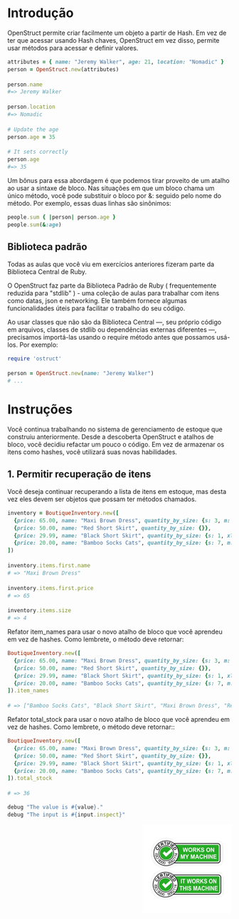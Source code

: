 # Introdução
OpenStruct permite criar facilmente um objeto a partir de Hash. Em vez de ter que acessar usando Hash chaves, OpenStruct em vez disso, permite usar métodos para acessar e definir valores.

``` ruby
attributes = { name: "Jeremy Walker", age: 21, location: "Nomadic" }
person = OpenStruct.new(attributes)

person.name
#=> Jeremy Walker

person.location
#=> Nomadic

# Update the age
person.age = 35

# It sets correctly
person.age
#=> 35
```

Um bônus para essa abordagem é que podemos tirar proveito de um atalho ao usar a sintaxe de bloco. Nas situações em que um bloco chama um único método, você pode substituir o bloco por &: seguido pelo nome do método. Por exemplo, essas duas linhas são sinônimos:

``` ruby
people.sum { |person| person.age }
people.sum(&:age)
```

## Biblioteca padrão
Todas as aulas que você viu em exercícios anteriores fizeram parte da Biblioteca Central de Ruby.

O OpenStruct faz parte da Biblioteca Padrão de Ruby ( frequentemente reduzida para "stdlib" ) - uma coleção de aulas para trabalhar com itens como datas, json e networking. Ele também fornece algumas funcionalidades úteis para facilitar o trabalho do seu código.

Ao usar classes que não são da Biblioteca Central —, seu próprio código em arquivos, classes de stdlib ou dependências externas diferentes —, precisamos importá-las usando o require método antes que possamos usá-los. Por exemplo:

``` ruby
require 'ostruct'

person = OpenStruct.new(name: "Jeremy Walker")
# ...
```

# Instruções
Você continua trabalhando no sistema de gerenciamento de estoque que construiu anteriormente. Desde a descoberta OpenStruct e atalhos de bloco, você decidiu refactar um pouco o código. Em vez de armazenar os itens como hashes, você utilizará suas novas habilidades.

## 1. Permitir recuperação de itens
Você deseja continuar recuperando a lista de itens em estoque, mas desta vez eles devem ser objetos que possam ter métodos chamados.

``` ruby
inventory = BoutiqueInventory.new([
  {price: 65.00, name: "Maxi Brown Dress", quantity_by_size: {s: 3, m: 7, l: 8, xl: 4}},
  {price: 50.00, name: "Red Short Skirt", quantity_by_size: {}},
  {price: 29.99, name: "Black Short Skirt", quantity_by_size: {s: 1, xl: 4}},
  {price: 20.00, name: "Bamboo Socks Cats", quantity_by_size: {s: 7, m: 2}}
])

inventory.items.first.name
# => "Maxi Brown Dress"

inventory.items.first.price
# => 65

inventory.items.size
# => 4
```

Refator item_names para usar o novo atalho de bloco que você aprendeu em vez de hashes. Como lembrete, o método deve retornar:

``` ruby
BoutiqueInventory.new([
  {price: 65.00, name: "Maxi Brown Dress", quantity_by_size: {s: 3, m: 7, l: 8, xl: 4}},
  {price: 50.00, name: "Red Short Skirt", quantity_by_size: {}},
  {price: 29.99, name: "Black Short Skirt", quantity_by_size: {s: 1, xl: 4}},
  {price: 20.00, name: "Bamboo Socks Cats", quantity_by_size: {s: 7, m: 2}}
]).item_names

# => ["Bamboo Socks Cats", "Black Short Skirt", "Maxi Brown Dress", "Red Short Skirt"]
```

Refator total_stock para usar o novo atalho de bloco que você aprendeu em vez de hashes. Como lembrete, o método deve retornar::

``` ruby
BoutiqueInventory.new([
  {price: 65.00, name: "Maxi Brown Dress", quantity_by_size: {s: 3, m: 7, l: 8, xl: 4}},
  {price: 50.00, name: "Red Short Skirt", quantity_by_size: {}},
  {price: 29.99, name: "Black Short Skirt", quantity_by_size: {s: 1, xl: 4}},
  {price: 20.00, name: "Bamboo Socks Cats", quantity_by_size: {s: 7, m: 2}}
]).total_stock

# => 36
```

``` ruby
debug "The value is #{value}."
debug "The input is #{input.inspect}"
```

<div><img align="right" src="../assets/my_machine.png" alt="my_machine" width="200"></div>
